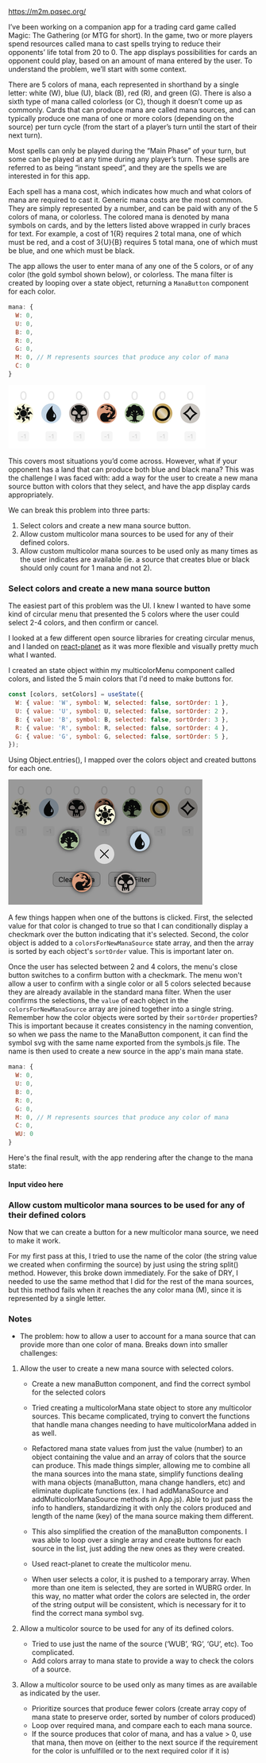 https://m2m.pqsec.org/

I’ve been working on a companion app for a trading card game called Magic: The Gathering (or MTG for short). In the game, two or more players spend resources called mana to cast spells trying to reduce their opponents’ life total from 20 to 0. The app displays possibilities for cards an opponent could play, based on an amount of mana entered by the user. To understand the problem, we’ll start with some context.

There are 5 colors of mana, each represented in shorthand by a single letter: white (W), blue (U), black (B), red (R), and green (G). There is also a sixth type of mana called colorless (or C), though it doesn’t come up as commonly. Cards that can produce mana are called mana sources, and can typically produce one mana of one or more colors (depending on the source) per turn cycle (from the start of a player’s turn until the start of their next turn).

Most spells can only be played during the “Main Phase” of your turn, but some can be played at any time during any player’s turn. These spells are referred to as being “instant speed”, and they are the spells we are interested in for this app.

Each spell has a mana cost, which indicates how much and what colors of mana are required to cast it. Generic mana costs are the most common. They are simply represented by a number, and can be paid with any of the 5 colors of mana, or colorless. The colored mana is denoted by mana symbols on cards, and by the letters listed above wrapped in curly braces for text. For example, a cost of 1{R} requires 2 total mana, one of which must be red, and a cost of 3{U}{B} requires 5 total mana, one of which must be blue, and one which must be black.

The app allows the user to enter mana of any one of the 5 colors, or of any color (the gold symbol shown below), or colorless. The mana filter is created by looping over a state object, returning a `ManaButton` component for each color.

```javascript
mana: {
  W: 0,
  U: 0,
  B: 0,
  R: 0,
  G: 0,
  M: 0, // M represents sources that produce any color of mana
  C: 0
}
```

![manafilter1.png](./assets/manafilter1.png 'First version of mana filter')

This covers most situations you’d come across. However, what if your opponent has a land that can produce both blue and black mana? This was the challenge I was faced with: add a way for the user to create a new mana source button with colors that they select, and have the app display cards appropriately.

We can break this problem into three parts:

1. Select colors and create a new mana source button.
2. Allow custom multicolor mana sources to be used for any of their defined colors.
3. Allow custom multicolor mana sources to be used only as many times as the user indicates are available (ie. a source that creates blue or black should only count for 1 mana and not 2).

### Select colors and create a new mana source button

The easiest part of this problem was the UI. I knew I wanted to have some kind of circular menu that presented the 5 colors where the user could select 2-4 colors, and then confirm or cancel.

I looked at a few different open source libraries for creating circular menus, and I landed on [react-planet](https://github.com/innFactory/react-planet) as it was more flexible and visually pretty much what I wanted.

I created an state object within my multicolorMenu component called colors, and listed the 5 main colors that I'd need to make buttons for.

```javascript
const [colors, setColors] = useState({
  W: { value: 'W', symbol: W, selected: false, sortOrder: 1 },
  U: { value: 'U', symbol: U, selected: false, sortOrder: 2 },
  B: { value: 'B', symbol: B, selected: false, sortOrder: 3 },
  R: { value: 'R', symbol: R, selected: false, sortOrder: 4 },
  G: { value: 'G', symbol: G, selected: false, sortOrder: 5 },
});
```

Using Object.entries(), I mapped over the colors object and created buttons for each one.

![multicolormenu.png](./assets/multicolormenu.png 'Multicolor selection menu')

A few things happen when one of the buttons is clicked. First, the selected value for that color is changed to true so that I can conditionally display a checkmark over the button indicating that it's selected. Second, the color object is added to a `colorsForNewManaSource` state array, and then the array is sorted by each object's `sortOrder` value. This is important later on.

Once the user has selected between 2 and 4 colors, the menu's close button switches to a confirm button with a checkmark. The menu won't allow a user to confirm with a single color or all 5 colors selected because they are already available in the standard mana filter. When the user confirms the selections, the `value` of each object in the `colorsForNewManaSource` array are joined together into a single string. Remember how the color objects were sorted by their `sortOrder` properties? This is important because it creates consistency in the naming convention, so when we pass the name to the ManaButton component, it can find the symbol svg with the same name exported from the symbols.js file. The name is then used to create a new source in the app's main mana state.

```js
mana: {
  W: 0,
  U: 0,
  B: 0,
  R: 0,
  G: 0,
  M: 0, // M represents sources that produce any color of mana
  C: 0,
  WU: 0
}
```

Here's the final result, with the app rendering after the change to the mana state:

#### Input video here

### Allow custom multicolor mana sources to be used for any of their defined colors

Now that we can create a button for a new multicolor mana source, we need to make it work.

For my first pass at this, I tried to use the name of the color (the string value we created when confirming the source) by just using the string split() method. However, this broke down immediately. For the sake of DRY, I needed to use the same method that I did for the rest of the mana sources, but this method fails when it reaches the any color mana (M), since it is represented by a single letter.

### Notes

- The problem: how to allow a user to account for a mana source that can provide more than one color of mana.
  Breaks down into smaller challenges:

1. Allow the user to create a new mana source with selected colors.

   - Create a new manaButton component, and find the correct symbol for the selected colors

   - Tried creating a multicolorMana state object to store any multicolor sources. This became complicated, trying to convert the functions that handle mana changes needing to have multicolorMana added in as well.
   - Refactored mana state values from just the value (number) to an object containing the value and an array of colors that the source can produce. This made things simpler, allowing me to combine all the mana sources into the mana state, simplify functions dealing with mana objects (manaButton, mana change handlers, etc) and eliminate duplicate functions (ex. I had addManaSource and addMulticolorManaSource methods in App.js). Able to just pass the info to handlers, standardizing it with only the colors produced and length of the name (key) of the mana source making them different.
   - This also simplified the creation of the manaButton components. I was able to loop over a single array and create buttons for each source in the list, just adding the new ones as they were created.
   - Used react-planet to create the multicolor menu.
   - When user selects a color, it is pushed to a temporary array. When more than one item is selected, they are sorted in WUBRG order. In this way, no matter what order the colors are selected in, the order of the string output will be consistent, which is necessary for it to find the correct mana symbol svg.

2. Allow a multicolor source to be used for any of its defined colors.
   - Tried to use just the name of the source (‘WUB’, ‘RG’, ‘GU’, etc). Too complicated.
   - Add colors array to mana state to provide a way to check the colors of a source.
3. Allow a multicolor source to be used only as many times as are available as indicated by the user.
   - Prioritize sources that produce fewer colors (create array copy of mana state to preserve order, sorted by number of colors produced)
   - Loop over required mana, and compare each to each mana source.
   - If the source produces that color of mana, and has a value > 0, use that mana, then move on (either to the next source if the requirement for the color is unfulfilled or to the next required color if it is)
